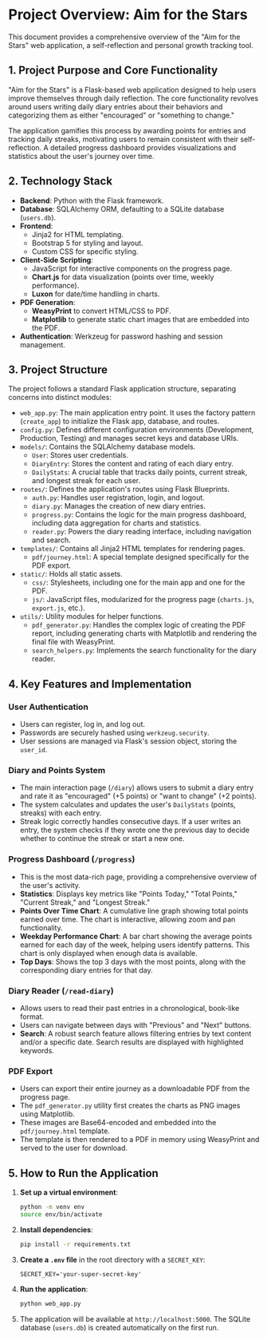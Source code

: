 # Project Overview: Aim for the Stars

This document provides a comprehensive overview of the "Aim for the Stars" web application, a self-reflection and personal growth tracking tool.

## 1. Project Purpose and Core Functionality

"Aim for the Stars" is a Flask-based web application designed to help users improve themselves through daily reflection. The core functionality revolves around users writing daily diary entries about their behaviors and categorizing them as either "encouraged" or "something to change."

The application gamifies this process by awarding points for entries and tracking daily streaks, motivating users to remain consistent with their self-reflection. A detailed progress dashboard provides visualizations and statistics about the user's journey over time.

## 2. Technology Stack

-   **Backend**: Python with the Flask framework.
-   **Database**: SQLAlchemy ORM, defaulting to a SQLite database (`users.db`).
-   **Frontend**:
    -   Jinja2 for HTML templating.
    -   Bootstrap 5 for styling and layout.
    -   Custom CSS for specific styling.
-   **Client-Side Scripting**:
    -   JavaScript for interactive components on the progress page.
    -   **Chart.js** for data visualization (points over time, weekly performance).
    -   **Luxon** for date/time handling in charts.
-   **PDF Generation**:
    -   **WeasyPrint** to convert HTML/CSS to PDF.
    -   **Matplotlib** to generate static chart images that are embedded into the PDF.
-   **Authentication**: Werkzeug for password hashing and session management.

## 3. Project Structure

The project follows a standard Flask application structure, separating concerns into distinct modules:

-   `web_app.py`: The main application entry point. It uses the factory pattern (`create_app`) to initialize the Flask app, database, and routes.
-   `config.py`: Defines different configuration environments (Development, Production, Testing) and manages secret keys and database URIs.
-   `models/`: Contains the SQLAlchemy database models.
    -   `User`: Stores user credentials.
    -   `DiaryEntry`: Stores the content and rating of each diary entry.
    -   `DailyStats`: A crucial table that tracks daily points, current streak, and longest streak for each user.
-   `routes/`: Defines the application's routes using Flask Blueprints.
    -   `auth.py`: Handles user registration, login, and logout.
    -   `diary.py`: Manages the creation of new diary entries.
    -   `progress.py`: Contains the logic for the main progress dashboard, including data aggregation for charts and statistics.
    -   `reader.py`: Powers the diary reading interface, including navigation and search.
-   `templates/`: Contains all Jinja2 HTML templates for rendering pages.
    -   `pdf/journey.html`: A special template designed specifically for the PDF export.
-   `static/`: Holds all static assets.
    -   `css/`: Stylesheets, including one for the main app and one for the PDF.
    -   `js/`: JavaScript files, modularized for the progress page (`charts.js`, `export.js`, etc.).
-   `utils/`: Utility modules for helper functions.
    -   `pdf_generator.py`: Handles the complex logic of creating the PDF report, including generating charts with Matplotlib and rendering the final file with WeasyPrint.
    -   `search_helpers.py`: Implements the search functionality for the diary reader.

## 4. Key Features and Implementation

### User Authentication
-   Users can register, log in, and log out.
-   Passwords are securely hashed using `werkzeug.security`.
-   User sessions are managed via Flask's session object, storing the `user_id`.

### Diary and Points System
-   The main interaction page (`/diary`) allows users to submit a diary entry and rate it as "encouraged" (+5 points) or "want to change" (+2 points).
-   The system calculates and updates the user's `DailyStats` (points, streaks) with each entry.
-   Streak logic correctly handles consecutive days. If a user writes an entry, the system checks if they wrote one the previous day to decide whether to continue the streak or start a new one.

### Progress Dashboard (`/progress`)
-   This is the most data-rich page, providing a comprehensive overview of the user's activity.
-   **Statistics**: Displays key metrics like "Points Today," "Total Points," "Current Streak," and "Longest Streak."
-   **Points Over Time Chart**: A cumulative line graph showing total points earned over time. The chart is interactive, allowing zoom and pan functionality.
-   **Weekday Performance Chart**: A bar chart showing the average points earned for each day of the week, helping users identify patterns. This chart is only displayed when enough data is available.
-   **Top Days**: Shows the top 3 days with the most points, along with the corresponding diary entries for that day.

### Diary Reader (`/read-diary`)
-   Allows users to read their past entries in a chronological, book-like format.
-   Users can navigate between days with "Previous" and "Next" buttons.
-   **Search**: A robust search feature allows filtering entries by text content and/or a specific date. Search results are displayed with highlighted keywords.

### PDF Export
-   Users can export their entire journey as a downloadable PDF from the progress page.
-   The `pdf_generator.py` utility first creates the charts as PNG images using Matplotlib.
-   These images are Base64-encoded and embedded into the `pdf/journey.html` template.
-   The template is then rendered to a PDF in memory using WeasyPrint and served to the user for download.

## 5. How to Run the Application

1.  **Set up a virtual environment**:
    ```bash
    python -m venv env
    source env/bin/activate
    ```
2.  **Install dependencies**:
    ```bash
    pip install -r requirements.txt
    ```
3.  **Create a `.env` file** in the root directory with a `SECRET_KEY`:
    ```
    SECRET_KEY='your-super-secret-key'
    ```
4.  **Run the application**:
    ```bash
    python web_app.py
    ```
5.  The application will be available at `http://localhost:5000`. The SQLite database (`users.db`) is created automatically on the first run.
